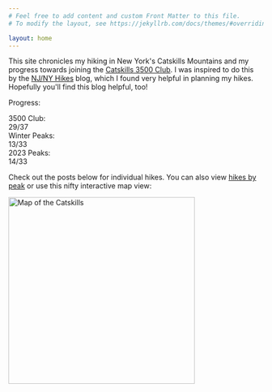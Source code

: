 ```yaml
---
# Feel free to add content and custom Front Matter to this file.
# To modify the layout, see https://jekyllrb.com/docs/themes/#overriding-theme-defaults

layout: home
---
```


This site chronicles my hiking in New York's Catskills Mountains and my progress towards joining the [Catskills 3500 Club][club]. I was inspired to do this by the [NJ/NY Hikes][njny] blog, which I found very helpful in planning my hikes. Hopefully you'll find this blog helpful, too!

Progress:

<div id="progress">
    <div class="progress-label">3500 Club:</div>
    <div id="progress-3500" class="progress-bar">
        <!--progress-3500-->
        <span class="winter complete" title="Panther (Winter)"></span>
        <span class="winter complete" title="Balsam (Winter)"></span>
        <span class="winter complete" title="Slide (Winter)"></span>
        <span class="winter complete" title="Blackhead (Winter)"></span>
        <span class="3500 complete" title="Fir"></span>
        <span class="3500 complete" title="Table"></span>
        <span class="3500 complete" title="Peekamoose"></span>
        <span class="3500 complete" title="Twin"></span>
        <span class="3500 complete" title="Kaaterskill High Peak"></span>
        <span class="3500 complete" title="Windham"></span>
        <span class="3500 complete" title="Friday"></span>
        <span class="3500 complete" title="Hunter"></span>
        <span class="3500 complete" title="Balsam Cap"></span>
        <span class="3500 complete" title="Bearpen"></span>
        <span class="3500 complete" title="Balsam"></span>
        <span class="3500 complete" title="Vly"></span>
        <span class="3500 complete" title="Lone"></span>
        <span class="3500 complete" title="Rocky"></span>
        <span class="3500 complete" title="Black Dome"></span>
        <span class="3500 complete" title="Slide"></span>
        <span class="3500 complete" title="Sugarloaf"></span>
        <span class="3500 complete" title="Wittenberg"></span>
        <span class="3500 complete" title="Rusk"></span>
        <span class="3500 complete" title="Cornell"></span>
        <span class="3500 complete" title="Southwest Hunter"></span>
        <span class="3500 complete" title="Indian Head"></span>
        <span class="3500 complete" title="Blackhead"></span>
        <span class="3500 complete" title="Thomas Cole"></span>
        <span class="3500 complete" title="Plateau"></span>
        <span class="3500 incomplete" title="Balsam Lake"></span>
        <span class="3500 incomplete" title="Big Indian"></span>
        <span class="3500 incomplete" title="Halcott"></span>
        <span class="3500 incomplete" title="Eagle"></span>
        <span class="3500 incomplete" title="Westkill"></span>
        <span class="3500 incomplete" title="Panther"></span>
        <span class="3500 incomplete" title="Sherrill"></span>
        <span class="3500 incomplete" title="North Dome"></span>
        <span class="summary">29/37</span>
        <!--/progress-3500-->
    </div>
    <div class="progress-label">Winter Peaks:</div>
    <div id="progress-winter" class="progress-bar">
        <!--progress-winter-->
        <span class="winter complete" title="Fir"></span>
        <span class="winter complete" title="Friday"></span>
        <span class="winter complete" title="Table"></span>
        <span class="winter complete" title="Lone"></span>
        <span class="winter complete" title="Rocky"></span>
        <span class="winter complete" title="Slide"></span>
        <span class="winter complete" title="Balsam Cap"></span>
        <span class="winter complete" title="Bearpen"></span>
        <span class="winter complete" title="Peekamoose"></span>
        <span class="winter complete" title="Panther"></span>
        <span class="winter complete" title="Balsam"></span>
        <span class="winter complete" title="Blackhead"></span>
        <span class="winter complete" title="Vly"></span>
        <span class="winter incomplete" title="Twin"></span>
        <span class="winter incomplete" title="Halcott"></span>
        <span class="winter incomplete" title="Kaaterskill High Peak"></span>
        <span class="winter incomplete" title="North Dome"></span>
        <span class="winter incomplete" title="Westkill"></span>
        <span class="winter incomplete" title="Windham"></span>
        <span class="winter incomplete" title="Hunter"></span>
        <span class="winter incomplete" title="Balsam Lake"></span>
        <span class="winter incomplete" title="Thomas Cole"></span>
        <span class="winter incomplete" title="Black Dome"></span>
        <span class="winter incomplete" title="Sugarloaf"></span>
        <span class="winter incomplete" title="Wittenberg"></span>
        <span class="winter incomplete" title="Eagle"></span>
        <span class="winter incomplete" title="Cornell"></span>
        <span class="winter incomplete" title="Rusk"></span>
        <span class="winter incomplete" title="Southwest Hunter"></span>
        <span class="winter incomplete" title="Indian Head"></span>
        <span class="winter incomplete" title="Big Indian"></span>
        <span class="winter incomplete" title="Sherrill"></span>
        <span class="winter incomplete" title="Plateau"></span>
        <span class="summary">13/33</span>
        <!--/progress-winter-->
    </div>
    <div class="progress-label">2023 Peaks:</div>
    <div id="progress-2023" class="progress-bar">
        <!--progress-2023-->
        <span class="complete" title="Fir"></span>
        <span class="complete" title="Rusk"></span>
        <span class="complete" title="Friday"></span>
        <span class="complete" title="Table"></span>
        <span class="complete" title="Lone"></span>
        <span class="complete" title="Rocky"></span>
        <span class="complete" title="Slide"></span>
        <span class="complete" title="Balsam Cap"></span>
        <span class="complete" title="Bearpen"></span>
        <span class="complete" title="Peekamoose"></span>
        <span class="complete" title="Panther"></span>
        <span class="complete" title="Balsam"></span>
        <span class="complete" title="Blackhead"></span>
        <span class="complete" title="Vly"></span>
        <span class="incomplete" title="Twin"></span>
        <span class="incomplete" title="Halcott"></span>
        <span class="incomplete" title="Kaaterskill High Peak"></span>
        <span class="incomplete" title="North Dome"></span>
        <span class="incomplete" title="Westkill"></span>
        <span class="incomplete" title="Windham"></span>
        <span class="incomplete" title="Hunter"></span>
        <span class="incomplete" title="Balsam Lake"></span>
        <span class="incomplete" title="Thomas Cole"></span>
        <span class="incomplete" title="Black Dome"></span>
        <span class="incomplete" title="Sugarloaf"></span>
        <span class="incomplete" title="Wittenberg"></span>
        <span class="incomplete" title="Eagle"></span>
        <span class="incomplete" title="Cornell"></span>
        <span class="incomplete" title="Southwest Hunter"></span>
        <span class="incomplete" title="Indian Head"></span>
        <span class="incomplete" title="Big Indian"></span>
        <span class="incomplete" title="Sherrill"></span>
        <span class="incomplete" title="Plateau"></span>
        <span class="summary">14/33</span>
        <!--/progress-2023-->
    </div>
</div>

Check out the posts below for individual hikes. You can also view [hikes by peak] or use this nifty interactive map view:

[<img src="/catskills/assets/img/map-preview.png" width="368" height="368" alt="Map of the Catskills">](map/)

[club]: http://catskill-3500-club.org/
[njny]: https://www.njnyhikes.com/p/map.html
[hikes by peak]: peaks.html
